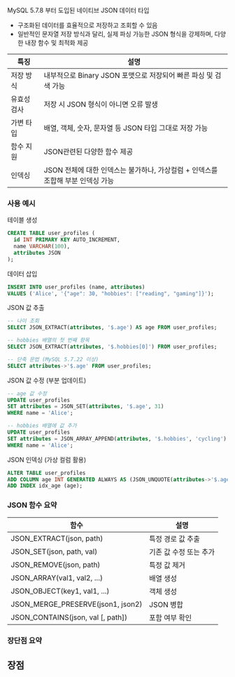 MySQL 5.7.8 부터 도입된 네이티브 JSON 데이터 타입
- 구조화된 데이터를 효율적으로 저장하고 조회할 수 있음
- 일반적인 문자열 저장 방식과 달리, 실제 파싱 가능한 JSON 형식을 강제하며, 다양한 내장 함수 및 최적화 제공

| 특징     | 설명                                               |
| ------ | ------------------------------------------------ |
| 저장 방식  | 내부적으로 Binary JSON 포맷으로 저장되어 빠른 파싱 및 검색 가능        |
| 유효성 검사 | 저장 시 JSON 형식이 아니면 오류 발생                          |
| 가변 타입  | 배열, 객체, 숫자, 문자열 등 JSON 타입 그대로 저장 가능              |
| 함수 지원  | JSON관련된 다양한 함수 제공                                |
| 인덱싱    | JSON 전체에 대한 인덱스는 불가하나, 가상컬럼 + 인덱스를 조합해 부분 인덱싱 가능 |

### 사용 예시
테이블 생성 
```sql
CREATE TABLE user_profiles (
  id INT PRIMARY KEY AUTO_INCREMENT,
  name VARCHAR(100),
  attributes JSON
);
```

데이터 삽입
```sql
INSERT INTO user_profiles (name, attributes)
VALUES ('Alice', '{"age": 30, "hobbies": ["reading", "gaming"]}');
```
JSON 값 추출 
```sql
-- 나이 조회
SELECT JSON_EXTRACT(attributes, '$.age') AS age FROM user_profiles;

-- hobbies 배열의 첫 번째 항목
SELECT JSON_EXTRACT(attributes, '$.hobbies[0]') FROM user_profiles;

-- 단축 문법 (MySQL 5.7.22 이상)
SELECT attributes->'$.age' FROM user_profiles;
```

JSON 값 수정 (부분 업데이트)
```sql
-- age 값 수정
UPDATE user_profiles
SET attributes = JSON_SET(attributes, '$.age', 31)
WHERE name = 'Alice';

-- hobbies 배열에 값 추가
UPDATE user_profiles
SET attributes = JSON_ARRAY_APPEND(attributes, '$.hobbies', 'cycling')
WHERE name = 'Alice';
```

JSON 인덱싱 (가상 컬럼 활용)
```sql
ALTER TABLE user_profiles
ADD COLUMN age INT GENERATED ALWAYS AS (JSON_UNQUOTE(attributes->'$.age')) STORED,
ADD INDEX idx_age (age);
```

### JSON 함수 요약

| **함수**                            | **설명**        |
| --------------------------------- | ------------- |
| JSON_EXTRACT(json, path)          | 특정 경로 값 추출    |
| JSON_SET(json, path, val)         | 기존 값 수정 또는 추가 |
| JSON_REMOVE(json, path)           | 특정 값 제거       |
| JSON_ARRAY(val1, val2, ...)       | 배열 생성         |
| JSON_OBJECT(key1, val1, ...)      | 객체 생성         |
| JSON_MERGE_PRESERVE(json1, json2) | JSON 병합       |
| JSON_CONTAINS(json, val [, path]) | 포함 여부 확인      |
### 장단점 요약
장점
- 
